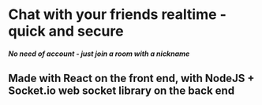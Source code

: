#  Chat with your friends realtime - quick and secure

##### No need of account - just join a room with a nickname

## Made with React on the front end, with NodeJS + Socket.io web socket library on the back end
